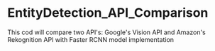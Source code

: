 # EntityDetection_API_Comparison
This cod will compare two API's: Google's Vision API and Amazon's Rekognition API with Faster RCNN model implementation

